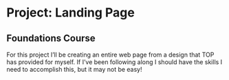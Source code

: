 # Project: Landing Page
## Foundations Course

For this project I’ll be creating an entire web page from a design that TOP has provided for myself. If I’ve been following along I should have the skills I need to accomplish this, but it may not be easy!